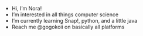 - Hi, I’m Nora!
- I’m interested in all things computer science 
- I’m currently learning Snap!, python, and a little java
- Reach me @gogokoii on basically all platforms

<!---
gogokoii/gogokoii is a ✨ special ✨ repository because its `README.md` (this file) appears on your GitHub profile.
You can click the Preview link to take a look at your changes.
--->
